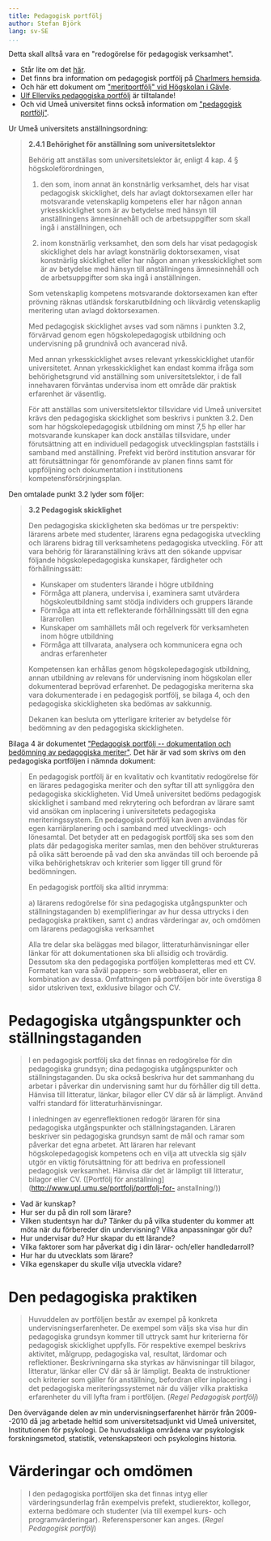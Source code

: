 ```yaml
---
title: Pedagogisk portfölj
author: Stefan Björk
lang: sv-SE
...
```


Detta skall alltså vara en "redogörelse för pedagogisk verksamhet".

* Står lite om det [här](https://ocw.dsv.su.se/mod/page/view.php?id=330).
* Det finns bra information om pedagogisk portfölj på [Charlmers hemsida](http://www.chalmers.se/sv/om-chalmers/verksamhetsdokument/Sidor/Pedagogisk-portf%C3%B6lj.aspx).
* Och här ett dokument om ["meritportfölj" vid Högskolan i Gävle](http://www.hig.se/download/18.2844857d12086a67f328000152/meritportfoljwebb.pdf).
* [Ulf Ellerviks pedagogiska portfölj](https://ocw.dsv.su.se/pluginfile.php/459/mod_resource/content/2/Exempel%20p%C3%A5%20portf%C3%B6lj%20Ellervik.pdf) är tilltalande!
* Och vid Umeå universitet finns också information om ["pedagogisk portfölj"](http://www.upl.umu.se/portfolj/).

Ur Umeå universitets anställningsordning:

> **2.4.1 Behörighet för anställning som universitetslektor**
> 
> Behörig att anställas som universitetslektor är, enligt 4 kap. 4 §
> högskoleförordningen,
> 
> 1. den som, inom annat än konstnärlig verksamhet, dels har visat pedagogisk
>   skicklighet, dels har avlagt doktorsexamen eller har motsvarande
>   vetenskaplig kompetens eller har någon annan yrkesskicklighet som är av
>   betydelse med hänsyn till anställningens ämnesinnehåll och de
>   arbetsuppgifter som skall ingå i anställningen, och
> 
> 2. inom konstnärlig verksamhet, den som dels har visat pedagogisk skicklighet
>    dels har avlagt konstnärlig doktorsexamen, visat konstnärlig skicklighet
>    eller har någon annan yrkesskicklighet som är av betydelse med hänsyn till
>    anställningens ämnesinnehåll och de arbetsuppgifter som ska ingå i
>    anställningen.
>    
>  Som vetenskaplig kompetens motsvarande doktorsexamen kan efter prövning
>  räknas utländsk forskarutbildning och likvärdig vetenskaplig meritering utan
>  avlagd doktorsexamen.
>
> Med pedagogisk skicklighet avses vad som nämns i punkten 3.2, förvärvad genom
> egen högskolepedagogisk utbildning och undervisning på grundnivå och
> avancerad nivå.
>
> Med annan yrkesskicklighet avses relevant yrkesskicklighet utanför
> universitetet. Annan yrkesskicklighet kan endast komma ifråga som
> behörighetsgrund vid anställning som universitetslektor, i de fall
> innehavaren förväntas undervisa inom ett område där praktisk erfarenhet är
> väsentlig.
> 
> För att anställas som universitetslektor tillsvidare vid Umeå universitet
> krävs den pedagogiska skicklighet som beskrivs i punkten 3.2. Den som har
> högskolepedagogisk utbildning om minst 7,5 hp eller har motsvarande kunskaper
> kan dock anställas tillsvidare, under förutsättning att en individuell
> pedagogisk utvecklingsplan fastställs i samband med anställning. Prefekt vid
> berörd institution ansvarar för att förutsättningar för genomförande av
> planen finns samt för uppföljning och dokumentation i institutionens
> kompetensförsörjningsplan.

Den omtalade punkt 3.2 lyder som följer:

> **3.2 Pedagogisk skicklighet**
> 
> Den pedagogiska skickligheten ska bedömas ur tre perspektiv: lärarens arbete
> med studenter, lärarens egna pedagogiska utveckling och lärarens bidrag till
> verksamhetens pedagogiska utveckling. För att vara behörig för
> läraranställning krävs att den sökande uppvisar följande högskolepedagogiska
> kunskaper, färdigheter och förhållningssätt:
> 
> * Kunskaper om studenters lärande i högre utbildning
> * Förmåga att planera, undervisa i, examinera samt utvärdera
>   högskoleutbildning samt stödja individers och gruppers lärande
> * Förmåga att inta ett reflekterande förhållningssätt till den egna
>   lärarrollen
> * Kunskaper om samhällets mål och regelverk för verksamheten inom högre
>   utbildning
> * Förmåga att tillvarata, analysera och kommunicera egna och andras
>   erfarenheter
> 
> Kompetensen kan erhållas genom högskolepedagogisk utbildning, annan
> utbildning av relevans för undervisning inom högskolan eller dokumenterad
> beprövad erfarenhet. De pedagogiska meriterna ska vara dokumenterade i en
> pedagogisk portfölj, se bilaga 4, och den pedagogiska skickligheten ska
> bedömas av sakkunnig.
>
> Dekanen kan besluta om ytterligare kriterier av betydelse för bedömning av
> den pedagogiska skickligheten.

Bilaga 4 är dokumentet ["Pedagogisk portfölj -- dokumentation och bedömning av pedagogiska meriter"](https://www.aurora.umu.se/globalassets/dokument/universitetsforvaltningen/personalenheten/fs-1-1-2-1366-14-regel-pedagogisk-portfolj.pdf). Det här är vad som skrivs om den pedagogiska portföljen i nämnda dokument:

> En pedagogisk portfölj är en kvalitativ och kvantitativ redogörelse för en
> lärares pedagogiska meriter och den syftar till att synliggöra den
> pedagogiska skickligheten. Vid Umeå universitet bedöms pedagogisk skicklighet
> i samband med rekrytering och befordran av lärare samt vid ansökan om
> inplacering i universitetets pedagogiska meriteringssystem. En pedagogisk
> portfölj kan även användas för egen karriärplanering och i samband med
> utvecklings- och lönesamtal. Det betyder att en pedagogisk portfölj ska ses
> som den plats där pedagogiska meriter samlas, men den behöver struktureras på
> olika sätt beroende på vad den ska användas till och beroende på vilka
> behörighetskrav och kriterier som ligger till grund för bedömningen.
> 
> En pedagogisk portfölj ska alltid inrymma:
> 
> a) lärarens redogörelse för sina pedagogiska utgångspunkter och
>    ställningstaganden
> b) exemplifieringar av hur dessa uttrycks i den pedagogiska praktiken, samt
> c) andras värderingar av, och omdömen om lärarens pedagogiska verksamhet
> 
> Alla tre delar ska beläggas med bilagor, litteraturhänvisningar eller länkar
> för att dokumentationen ska bli allsidig och trovärdig. Dessutom ska den
> pedagogiska portföljen kompletteras med ett CV. Formatet kan vara såväl
> pappers- som webbaserat, eller en kombination av dessa. Omfattningen på
> portföljen bör inte överstiga 8 sidor utskriven text, exklusive bilagor och
> CV.

# Pedagogiska utgångspunkter och ställningstaganden

> I en pedagogisk portfölj ska det finnas en redogörelse för din pedagogiska
> grundsyn; dina pedagogiska utgångspunkter och ställningstaganden. Du ska
> också beskriva hur det sammanhang du arbetar i påverkar din undervisning samt
> hur du förhåller dig till detta. Hänvisa till litteratur, länkar, bilagor
> eller CV där så är lämpligt. Använd valfri standard för
> litteraturhänvisningar.
>
> I inledningen av egenreflektionen redogör läraren för sina pedagogiska
> utgångspunkter och ställningstaganden. Läraren beskriver sin pedagogiska
> grundsyn samt de mål och ramar som påverkar det egna arbetet. Att läraren har
> relevant högskolepedagogisk kompetens och en vilja att utveckla sig själv
> utgör en viktig förutsättning för att bedriva en professionell pedagogisk
> verksamhet. Hänvisa där det är lämpligt till litteratur, bilagor eller CV.
> ([Portfölj för anställning](http://www.upl.umu.se/portfolj/portfolj-for-
> anstallning/))

* Vad är kunskap?
* Hur ser du på din roll som lärare? 
* Vilken studentsyn har du? Tänker du på vilka studenter du kommer att möta när du förbereder din undervisning? Vilka anpassningar gör du? 
* Hur undervisar du? Hur skapar du ett lärande?
* Vilka faktorer som har påverkat dig i din lärar- och/eller handledarroll?
* Hur har du utvecklats som lärare?
* Vilka egenskaper du skulle vilja utveckla vidare?

# Den pedagogiska praktiken

> Huvuddelen av portföljen består av exempel på konkreta
> undervisningserfarenheter. De exempel som väljs ska visa hur din pedagogiska
> grundsyn kommer till uttryck samt hur kriterierna för pedagogisk skicklighet
> uppfylls. För respektive exempel beskrivs aktivitet, målgrupp, pedagogiska
> val, resultat, lärdomar och reflektioner. Beskrivningarna ska styrkas av
> hänvisningar till bilagor, litteratur, länkar eller CV där så är lämpligt.
> Beakta de instruktioner och kriterier som gäller för anställning, befordran
> eller inplacering i det pedagogiska meriteringssystemet när du väljer vilka
> praktiska erfarenheter du vill lyfta fram i portföljen. (*Regel Pedagogisk
> portfölj*)

Den övervägande delen av min undervisningserfarenhet härrör från 2009--2010 då jag arbetade heltid som universitetsadjunkt vid Umeå universitet, Institutionen för psykologi. De huvudsakliga områdena var psykologisk forskningsmetod, statistik, vetenskapsteori och psykologins historia.

# Värderingar och omdömen

> I den pedagogiska portföljen ska det finnas intyg eller värderingsunderlag från exempelvis prefekt, studierektor, kollegor, externa bedömare och studenter (via till exempel kurs- och programvärderingar). Referenspersoner kan anges. (*Regel Pedagogisk portfölj*)


